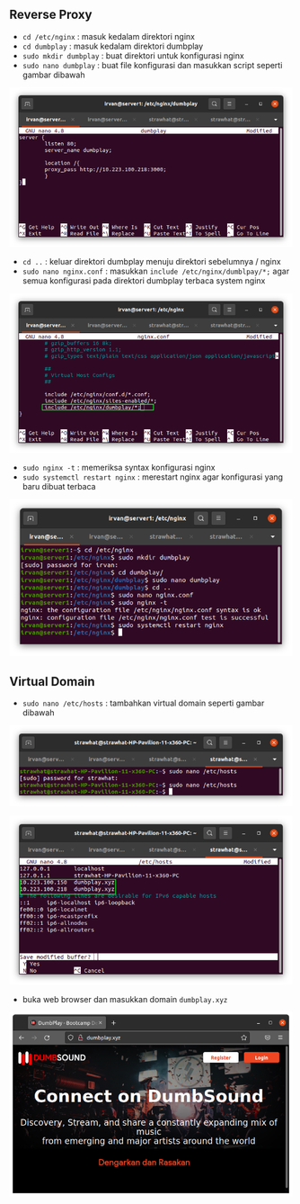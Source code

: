 ## Reverse Proxy

- `cd /etc/nginx` : masuk kedalam direktori nginx
- `cd dumbplay` : masuk kedalam direktori dumbplay
- `sudo mkdir dumbplay` : buat direktori untuk konfigurasi nginx
- `sudo nano dumbplay` : buat file konfigurasi dan masukkan script seperti gambar dibawah

<p align="center"><img src="../week-1/assets/Reverse-Proxy-and-Virtual-Domain/2.png"></p>

- `cd ..` : keluar direktori dumbplay menuju direktori sebelumnya / nginx
- `sudo nano nginx.conf` : masukkan `include /etc/nginx/dumblpay/*;` agar semua konfigurasi pada direktori dumbplay terbaca system nginx

<p align="center"><img src="../week-1/assets/Reverse-Proxy-and-Virtual-Domain/3.png"></p>

- `sudo nginx -t` : memeriksa syntax konfigurasi nginx
- `sudo systemctl restart nginx` : merestart nginx agar konfigurasi yang baru dibuat terbaca

<p align="center"><img src="../week-1/assets/Reverse-Proxy-and-Virtual-Domain/1.png"></p>

## Virtual Domain

- `sudo nano /etc/hosts` : tambahkan virtual domain seperti gambar dibawah

<p align="center"><img src="../week-1/assets/Reverse-Proxy-and-Virtual-Domain/4.png"></p>

<p align="center"><img src="../week-1/assets/Reverse-Proxy-and-Virtual-Domain/5.png"></p>

- buka web browser dan masukkan domain `dumbplay.xyz`

<p align="center"><img src="../week-1/assets/Reverse-Proxy-and-Virtual-Domain/6.png"></p>
